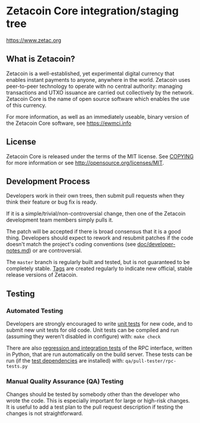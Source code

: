 Zetacoin Core integration/staging tree
======================================

https://www.zetac.org

What is Zetacoin?
----------------

Zetacoin is a well-established, yet experimental digital currency that enables 
instant payments to anyone, anywhere in the world. Zetacoin uses peer-to-peer 
technology to operate with no central authority: managing transactions and UTXO 
issuance are carried out collectively by the network. Zetacoin Core is the name 
of open source software which enables the use of this currency.

For more information, as well as an immediately useable, binary version of
the Zetacoin Core software, see https://ewmci.info

License
-------

Zetacoin Core is released under the terms of the MIT license. See [COPYING](COPYING) for more
information or see http://opensource.org/licenses/MIT.

Development Process
-------------------

Developers work in their own trees, then submit pull requests when they think
their feature or bug fix is ready.

If it is a simple/trivial/non-controversial change, then one of the Zetacoin
development team members simply pulls it.

The patch will be accepted if there is broad consensus that it is a good thing.
Developers should expect to rework and resubmit patches if the code doesn't
match the project's coding conventions (see [doc/developer-notes.md](doc/developer-notes.md)) or are
controversial.

The `master` branch is regularly built and tested, but is not guaranteed to be
completely stable. [Tags](https://github.com/zetacoin/zetacoin/tags) are created
regularly to indicate new official, stable release versions of Zetacoin.

Testing
-------

### Automated Testing

Developers are strongly encouraged to write [unit tests](/doc/unit-tests.md) for new code, and to
submit new unit tests for old code. Unit tests can be compiled and run
(assuming they weren't disabled in configure) with: `make check`

There are also [regression and integration tests](/qa) of the RPC interface, written
in Python, that are run automatically on the build server.
These tests can be run (if the [test dependencies](/qa) are installed) with: `qa/pull-tester/rpc-tests.py`

### Manual Quality Assurance (QA) Testing

Changes should be tested by somebody other than the developer who wrote the
code. This is especially important for large or high-risk changes. It is useful
to add a test plan to the pull request description if testing the changes is
not straightforward.

